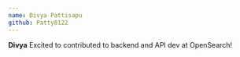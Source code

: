 ```yaml
---
name: Divya Pattisapu
github: Patty8122
---
```


**Divya** Excited to contributed to backend and API dev at OpenSearch!

